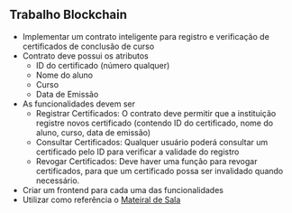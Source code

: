 ## Trabalho Blockchain
- Implementar um contrato inteligente para registro e verificação de certificados de conclusão de curso
- Contrato deve possui os atributos
    - ID do certificado (número qualquer)
    - Nome do aluno
    - Curso
    - Data de Emissão
- As funcionalidades devem ser
    - Registrar Certificados: O contrato deve permitir que a instituição registre novos certificado (contendo ID do certificado, nome do aluno, curso, data de emissão)
    - Consultar Certificados: Qualquer usuário poderá consultar um certificado pelo ID para verificar a validade do registro
    - Revogar Certificados: Deve haver uma função para revogar certificados, para que um certificado possa ser invalidado quando necessário.
- Criar um frontend para cada uma das funcionalidades
- Utilizar como referência o [Mateiral de Sala](https://github.com/esensato/tecem-2024-02?tab=readme-ov-file#projeto-local)









